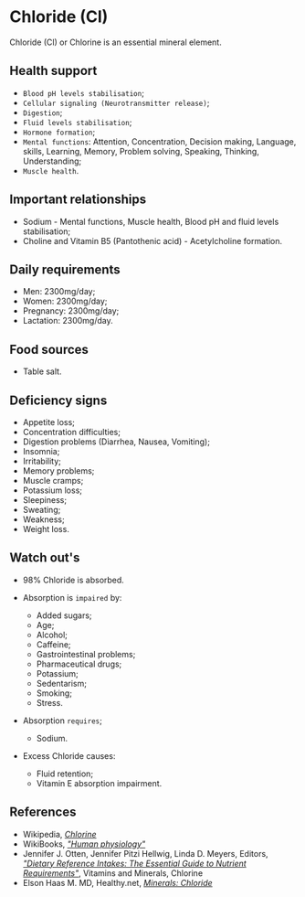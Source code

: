 # Chloride (Cl)
Chloride (Cl) or Chlorine is an essential mineral element.

## Health support
- `Blood pH levels stabilisation`;
- `Cellular signaling (Neurotransmitter release)`;
- `Digestion`;
- `Fluid levels stabilisation`;
- `Hormone formation`;
- `Mental functions`: Attention, Concentration, Decision making, Language, skills, Learning, Memory, Problem solving, Speaking, Thinking, Understanding;
- `Muscle health`.

## Important relationships
- Sodium - Mental functions, Muscle health, Blood pH and fluid levels stabilisation;
- Choline and Vitamin B5 (Pantothenic acid) - Acetylcholine formation.

## Daily requirements
- Men: 2300mg/day;
- Women: 2300mg/day;
- Pregnancy: 2300mg/day;
- Lactation: 2300mg/day.

## Food sources
- Table salt.

## Deficiency signs
- Appetite loss;
- Concentration difficulties;
- Digestion problems (Diarrhea, Nausea, Vomiting);
- Insomnia;
- Irritability;
- Memory problems;
- Muscle cramps;
- Potassium loss;
- Sleepiness;
- Sweating;
- Weakness;
- Weight loss.

## Watch out's
- 98% Chloride is absorbed.

- Absorption is `impaired` by:
    - Added sugars;
    - Age;
    - Alcohol;
    - Caffeine;
    - Gastrointestinal problems;
    - Pharmaceutical drugs;
    - Potassium;
    - Sedentarism;
    - Smoking;
    - Stress.

- Absorption `requires`;
    - Sodium.

- Excess Chloride causes:
    - Fluid retention;
    - Vitamin E absorption impairment.

## References
- Wikipedia, [_Chlorine_](https://en.wikipedia.org/wiki/Chlorine)
- WikiBooks, [_"Human physiology"_](https://en.wikibooks.org/wiki/Human_Physiology/Nutrition#Minerals)
- Jennifer J. Otten, Jennifer Pitzi Hellwig, Linda D. Meyers, Editors, [_"Dietary Reference Intakes: The Essential Guide to Nutrient Requirements"_](https://www.amazon.com/Dietary-Reference-Intakes-Essential-Requirements/dp/0309157420), Vitamins and Minerals, Chlorine
- Elson Haas M. MD, Healthy.net, [_Minerals: Chloride_](http://www.healthy.net/Health/Article/Chloride/2050)